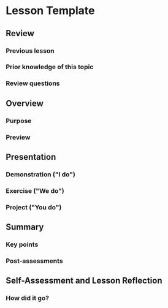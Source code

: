 # Lesson Template

## Review

### Previous lesson

### Prior knowledge of this topic

### Review questions

## Overview

### Purpose

### Preview

## Presentation

### Demonstration ("I do")

### Exercise ("We do")

### Project ("You do")

## Summary

### Key points

### Post-assessments

## Self-Assessment and Lesson Reflection

### How did it go?
